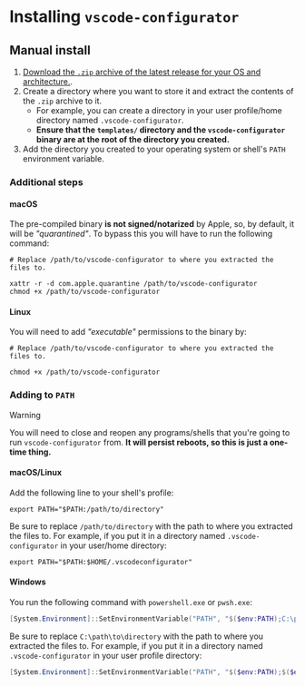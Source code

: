 # Installing `vscode-configurator`

## Manual install

1. [Download the `.zip` archive of the latest release for your OS and architecture.](https://github.com/Smalls1652/vscodeconfigurator-rs/releases).
2. Create a directory where you want to store it and extract the contents of the `.zip` archive to it.
    * For example, you can create a directory in your user profile/home directory named `.vscode-configurator`.
    * **Ensure that the `templates/` directory and the `vscode-configurator` binary are at the root of the directory you created.**
3. Add the directory you created to your operating system or shell's `PATH` environment variable.

### Additional steps

#### macOS

The pre-compiled binary **is not signed/notarized** by Apple, so, by default, it will be _"quarantined"_. To bypass this you will have to run the following command:

```shell
# Replace /path/to/vscode-configurator to where you extracted the files to.

xattr -r -d com.apple.quarantine /path/to/vscode-configurator
chmod +x /path/to/vscode-configurator
```

#### Linux

You will need to add _"executable"_ permissions to the binary by:

```shell
# Replace /path/to/vscode-configurator to where you extracted the files to.

chmod +x /path/to/vscode-configurator
```

### Adding to `PATH`

> [!WARNING]
> You will need to close and reopen any programs/shells that you're going to run `vscode-configurator` from. **It will persist reboots, so this is just a one-time thing.**

#### macOS/Linux

Add the following line to your shell's profile:

```shell
export PATH="$PATH:/path/to/directory"
```

Be sure to replace `/path/to/directory` with the path to where you extracted the files to. For example, if you put it in a directory named `.vscode-configurator` in your user/home directory:

```shell
export PATH="$PATH:$HOME/.vscodeconfigurator"
```

#### Windows

You run the following command with `powershell.exe` or `pwsh.exe`:

```powershell
[System.Environment]::SetEnvironmentVariable("PATH", "$($env:PATH);C:\path\to\directory", [System.EnvironmentVariableTarget]::User)
```

Be sure to replace `C:\path\to\directory` with the path to where you extracted the files to. For example, if you put it in a directory named `.vscode-configurator` in your user profile directory:

```powershell
[System.Environment]::SetEnvironmentVariable("PATH", "$($env:PATH);$($env:USERPROFILE)\.vscode-configurator", [System.EnvironmentVariableTarget]::User)
```
